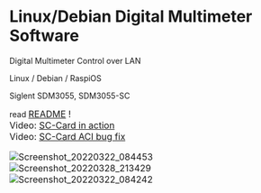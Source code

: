 # Linux/Debian Digital Multimeter Software
Digital Multimeter Control over LAN

Linux / Debian / RaspiOS

Siglent SDM3055, SDM3055-SC<br>

read <font size="3"><a href="https://github.com/martin-bochum/DMM-Siglent-SDM/edit/main/README" target="_blank" >README</a> !
<br>
Video: <font size="3"><a href="http://martin-bochum.de/Cloud/Siglent-SDM3055-SC.m4v" target="_blank" >SC-Card in action</a>
<br>
Video: <font size="3"><a href="http://martin-bochum.de/Cloud/Siglent-SDM3055-SC-ACI-OK.m4v" target="_blank" >SC-Card ACI bug fix</a>

![Screenshot_20220322_084453](https://user-images.githubusercontent.com/97905711/159431949-ae870127-9292-4f22-bc09-7fb9d73ccfc2.png)
![Screenshot_20220328_213429](https://user-images.githubusercontent.com/97905711/160473485-cad4db08-c3c2-4393-af29-175a2073a146.png)
![Screenshot_20220322_084242](https://user-images.githubusercontent.com/97905711/159431619-f0e3ab93-ed7d-4f83-a1f2-3e453128f8dd.png)
